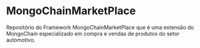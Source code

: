 # MongoChainMarketPlace
Repositório do Framework MongoChainMarketPlace que é uma extensão do MongoChain especializado em compra e vendas de produtos do setor automotivo.
